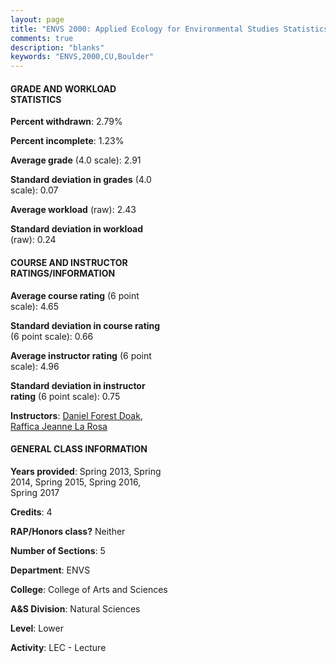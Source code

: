 ```yaml
---
layout: page
title: "ENVS 2000: Applied Ecology for Environmental Studies Statistics"
comments: true
description: "blanks"
keywords: "ENVS,2000,CU,Boulder"
---
```

<head>
<script src="https://ajax.googleapis.com/ajax/libs/jquery/2.1.3/jquery.min.js"></script>
<script src="https://dl.dropboxusercontent.com/s/pc42nxpaw1ea4o9/highcharts.js?dl=0"></script>
<!-- <script src="../assets/js/highcharts.js"></script> -->
<style type="text/css">@font-face {
	font-family: "Bebas Neue";
	src: url(https://www.filehosting.org/file/details/544349/BebasNeue Regular.otf) format("opentype");
	}
	h1.Bebas { 
		font-family: "Bebas Neue", Verdana, Tahoma;
	}
</style>
</head>
<body>
	<div id="container" style="float: right; width: 45%; height: 88%; margin-left: 2.5%; margin-right: 2.5%;"></div>
	<script language="JavaScript">
		$(document).ready(function() {
		var chart = {type: 'column'};
		var title = {text: 'Grade Distribution'};
		var xAxis = {categories: ['A','B','C','D','F'],crosshair: true};
		var yAxis = {min: 0,title: {text: 'Percentage'}};
		var tooltip = {headerFormat: '<center><b><span style="font-size:20px">{point.key}</span></b></center>',
		               pointFormat: '<td style="padding:0"><b>{point.y:.1f}%</b></td>',
		               footerFormat: '</table>',shared: true,useHTML: true};
		var plotOptions = {column: {pointPadding: 0.0,borderWidth: 0}};  
		var credits = {enabled: false};var series= [{name: 'Percent',data: [30.14,40.11,24.86,1.74,3.15,]}];
		var json = {};
		json.chart = chart;
		json.title = title;
		json.tooltip = tooltip;
		json.xAxis = xAxis;
		json.yAxis = yAxis;  
		json.series = series;
		json.plotOptions = plotOptions;  
		json.credits = credits;
		$('#container').highcharts(json);
	});
	</script>
</body>
			   
#### GRADE AND WORKLOAD STATISTICS

**Percent withdrawn**: 2.79%

**Percent incomplete**: 1.23%

**Average grade** (4.0 scale): 2.91

**Standard deviation in grades** (4.0 scale): 0.07

**Average workload** (raw): 2.43

**Standard deviation in workload** (raw): 0.24

#### COURSE AND INSTRUCTOR RATINGS/INFORMATION

**Average course rating** (6 point scale): 4.65

**Standard deviation in course rating** (6 point scale): 0.66

**Average instructor rating** (6 point scale): 4.96

**Standard deviation in instructor rating** (6 point scale): 0.75

**Instructors**: <a href='../../instructors/Daniel_Forest_Doak'>Daniel Forest Doak</a>, <a href='../../instructors/Raffica_Jeanne_La_Rosa'>Raffica Jeanne La Rosa</a>

#### GENERAL CLASS INFORMATION

**Years provided**: Spring 2013, Spring 2014, Spring 2015, Spring 2016, Spring 2017

**Credits**: 4

**RAP/Honors class?** Neither

**Number of Sections**: 5

**Department**: ENVS

**College**: College of Arts and Sciences

**A&S Division**: Natural Sciences

**Level**: Lower

**Activity**: LEC - Lecture
